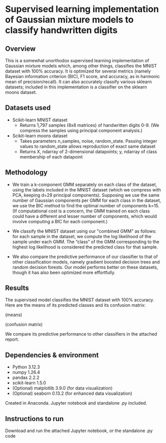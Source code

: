 
# Supervised learning implementation of Gaussian mixture models to classify handwritten digits

## Overview

This is a somewhat unorthodox supervised learning implementation of Gaussian mixture models which, among other things, classifies the MNIST dataset with 100% accuracy. It is optimized for several metrics (namely Bayesian information criterion (BIC), F1 score, and accuracy, as in harmonic mean of precision/recall). It can also accurately classify various sklearn datasets; included in this implementation is a classifier on the sklearn moons dataset.

## Datasets used

- Scikit-learn MNIST dataset
    - Returns 1,797 samples (8x8 matrices) of handwritten digits 0-9. (We compress the samples using principal component analysis.)
- Scikit-learn moons dataset
    - Takes parameters n_samples, noise, random_state. Passing integer values to random_state allows reproduction of exact same dataset
    - Returns X, ndarray of 2-dimensional datapoints; y, ndarray of class membership of each datapoint


## Methodology

- We train a k-component GMM separately on each class of the dataset, using the labels included in the MNIST dataset (which we compress with PCA, keeping d=29 principal components). Supposing we use the same number of Gaussian components per GMM for each class in the dataset, we use the BIC method to find the optimal number of components k=15. (If computational cost is a concern, the GMM trained on each class could have a different and lesser number of components, which would involve computing a BIC for each component.)

- We classify the MNIST dataset using our "combined GMM" as follows: for each sample in the dataset, we compute the log likelihood of the sample under each GMM. The “class” of the GMM corresponding to the highest log likelihood is considered the predicted class for that sample.

- We also compare the predictive performance of our classifier to that of other classification models, namely gradient boosted decision trees and random decision forests. Our model performs better on these datasets, though it has also been optimized more effortfully.

## Results

The supervised model classifies the MNIST dataset with 100% accuracy. Here are the means of its predicted classes and its confusion matrix:

(means)

(confusion matrix)

We compare its predictive performance to other classifiers in the attached report.

## Dependencies & environment


- Python 3.12.3
- numpy 1.26.4
- pandas 2.2.2
- scikit-learn 1.5.0
- (Optional) matplotlib 3.9.0 (for data visualization)
- (Optional) seaborn 0.13.2 (for enhanced data visualization)

Created in Anaconda. Jupyter notebook and standalone .py included.


## Instructions to run

Download and run the attached Jupyter notebook, or the standalone .py code

